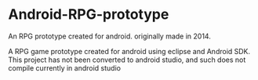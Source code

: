 # Android-RPG-prototype
An RPG prototype created for android. originally made in 2014.

A RPG game prototype created for android using eclipse and Android SDK. This project has not been converted to android studio, and such does not compile currently in android studio
